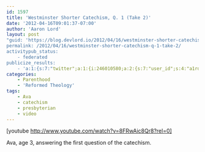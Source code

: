 ```yaml
---
id: 1597
title: 'Westminster Shorter Catechism, Q. 1 (Take 2)'
date: '2012-04-16T09:01:37-07:00'
author: 'Aaron Lord'
layout: post
"guid: 'https://blog.devlord.io/2012/04/16/westminster-shorter-catechism-q-1-take-2/'
permalink: /2012/04/16/westminster-shorter-catechism-q-1-take-2/
activitypub_status:
    - federated
publicize_results:
    - 'a:1:{s:7:"twitter";a:1:{i:246010580;a:2:{s:7:"user_id";s:4:"a1rd";s:7:"post_id";s:18:"191934387363921920";}}}'
categories:
    - Parenthood
    - 'Reformed Theology'
tags:
    - Ava
    - catechism
    - presbyterian
    - video
---
```


[youtube http://www.youtube.com/watch?v=8FRwAic8Qr8?rel=0]

Ava, age 3, answering the first question of the catechism.